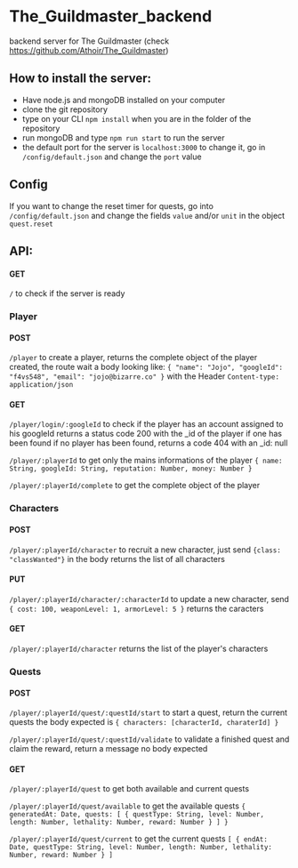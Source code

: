 # The_Guildmaster_backend
backend server for The Guildmaster (check https://github.com/Athoir/The_Guildmaster)

## How to install the server:

- Have node.js and mongoDB installed on your computer
- clone the git repository
- type on your CLI `npm install` when you are in the folder of the repository
- run mongoDB and type `npm run start` to run the server
- the default port for the server is `localhost:3000` to change it, go in `/config/default.json` and change the `port` value

## Config

If you want to change the reset timer for quests, go into `/config/default.json` and change the fields `value` and/or `unit`
in the object `quest.reset`

## API:

#### GET

`/` to check if the server is ready

### Player

#### POST

`/player` to create a player, returns the complete object of the player created, the route wait a body looking like:
`{ "name": "Jojo", "googleId": "f4vs548", "email": "jojo@bizarre.co" }` with the Header `Content-type: application/json`

#### GET

`/player/login/:googleId` to check if the player has an account assigned to his googleId
returns a status code 200 with the _id of the player if one has been found
if no player has been found, returns a code 404 with an _id: null

`/player/:playerId` to get only the mains informations of the player
`{ name: String, googleId: String, reputation: Number, money: Number }`

`/player/:playerId/complete` to get the complete object of the player

### Characters

#### POST

`/player/:playerId/character` to recruit a new character, just send `{class: "classWanted"}` in the body
returns the list of all characters

#### PUT

`/player/:playerId/character/:characterId` to update a new character, send `{ cost: 100, weaponLevel: 1, armorLevel: 5 }`
returns the caracters

#### GET

`/player/:playerId/character` returns the list of the player's characters

### Quests

#### POST

`/player/:playerId/quest/:questId/start` to start a quest, return the current quests
the body expected is `{ characters: [characterId, charaterId] }`

`/player/:playerId/quest/:questId/validate` to validate a finished quest and claim the reward, return a message
no body expected

#### GET

`/player/:playerId/quest` to get both available and current quests

`/player/:playerId/quest/available` to get the available quests
`{ generatedAt: Date, quests: [ { questType: String, level: Number, length: Number, lethality: Number, reward: Number } ] }`

`/player/:playerId/quest/current` to get the current quests
`[ { endAt: Date, questType: String, level: Number, length: Number, lethality: Number, reward: Number } ]`